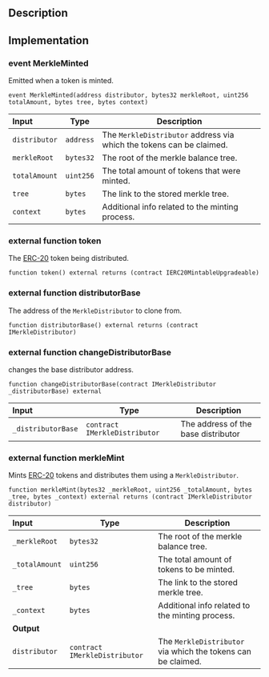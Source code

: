 ## Description

## Implementation

### event MerkleMinted

Emitted when a token is minted.

```solidity
event MerkleMinted(address distributor, bytes32 merkleRoot, uint256 totalAmount, bytes tree, bytes context)
```

| Input         | Type      | Description                                                          |
| :------------ | --------- | -------------------------------------------------------------------- |
| `distributor` | `address` | The `MerkleDistributor` address via which the tokens can be claimed. |
| `merkleRoot`  | `bytes32` | The root of the merkle balance tree.                                 |
| `totalAmount` | `uint256` | The total amount of tokens that were minted.                         |
| `tree`        | `bytes`   | The link to the stored merkle tree.                                  |
| `context`     | `bytes`   | Additional info related to the minting process.                      |

### external function token

The [ERC-20](https://eips.ethereum.org/EIPS/eip-20) token being distributed.

```solidity
function token() external returns (contract IERC20MintableUpgradeable)
```

### external function distributorBase

The address of the `MerkleDistributor` to clone from.

```solidity
function distributorBase() external returns (contract IMerkleDistributor)
```

### external function changeDistributorBase

changes the base distributor address.

```solidity
function changeDistributorBase(contract IMerkleDistributor _distributorBase) external
```

| Input              | Type                          | Description                         |
| :----------------- | ----------------------------- | ----------------------------------- |
| `_distributorBase` | `contract IMerkleDistributor` | The address of the base distributor |

### external function merkleMint

Mints [ERC-20](https://eips.ethereum.org/EIPS/eip-20) tokens and distributes them using a `MerkleDistributor`.

```solidity
function merkleMint(bytes32 _merkleRoot, uint256 _totalAmount, bytes _tree, bytes _context) external returns (contract IMerkleDistributor distributor)
```

| Input          | Type                          | Description                                                  |
| :------------- | ----------------------------- | ------------------------------------------------------------ |
| `_merkleRoot`  | `bytes32`                     | The root of the merkle balance tree.                         |
| `_totalAmount` | `uint256`                     | The total amount of tokens to be minted.                     |
| `_tree`        | `bytes`                       | The link to the stored merkle tree.                          |
| `_context`     | `bytes`                       | Additional info related to the minting process.              |
| **Output**     |                               |
| `distributor`  | `contract IMerkleDistributor` | The `MerkleDistributor` via which the tokens can be claimed. |

<!--CONTRACT_END-->
